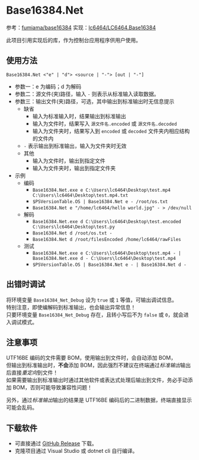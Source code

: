 # Base16384.Net

参考：[fumiama/base16384](https://github.com/fumiama/base16384 "GitHub: fumiama/base16384")
实现：[lc6464/LC6464.Base16384](https://github.com/lc6464/LC6464.Base16384 "GitHub: lc6464/LC6464.Base16384")

此项目引用实现后的库，作为控制台应用程序供用户使用。

## 使用方法
```
Base16384.Net <"e" | "d"> <source | "-"> [out | "-"]
```
- 参数一：e 为编码；d 为解码
- 参数二：源文件(夹)路径，输入 `-` 则表示从标准输入读取数据。
- 参数三：输出文件(夹)路径，可选，其中输出到标准输出时无信息提示
	- 缺省
		- 输入为标准输入时，结果输出到标准输出
		- 输入为文件时，结果写入 `源文件名.encoded` 或 `源文件名.decoded`
		- 输入为文件夹时，结果写入到 `encoded` 或 `decoded` 文件夹内相应结构的文件内
	- `-` 表示输出到标准输出，输入为文件夹时无效
	- 其他
		- 输入为文件时，输出到指定文件
		- 输入为文件夹时，输出到指定文件夹
- 示例
	- 编码
		- `Base16384.Net.exe e C:\Users\lc6464\Desktop\test.mp4 C:\Users\lc6464\Desktop\test.mp4.txt`
		- `$PSVersionTable.OS | Base16384.Net e - /root/os.txt`
		- `Base16384.Net e "/home/lc6464/hello world.jpg" - > /dev/null`
	- 解码
		- `Base16384.Net.exe d C:\Users\lc6464\Desktop\test.encoded C:\Users\lc6464\Desktop\test.py`
		- `Base16384.Net d /root/os.txt -`
		- `Base16384.Net d /root/filesEncoded /home/lc6464/rawFiles`
	- 测试
		- `Base16384.Net.exe e C:\Users\lc6464\Desktop\test.mp4 - | Base16384.Net.exe d - C:\Users\lc6464\Desktop\test.mp4`
		- `$PSVersionTable.OS | Base16384.Net e - | Base16384.Net d -`

## 出错时调试
将环境变量 `Base16384_Net_Debug` 设为 `true` 或 `1` 等值，可输出调试信息。<br/>
特别注意，即使编解码到标准输出，也会输出异常信息！<br/>
只要环境变量 `Base16384_Net_Debug` 存在，且转小写后不为 `false` 或 `0`，就会进入调试模式。

## 注意事项
UTF16BE 编码的文件需要 BOM，使用输出到文件时，会自动添加 BOM，<br/>
但输出到标准输出时，**不会**添加 BOM，因此强烈不建议在终端通过*标准输出*输出后直接*重定向*到文件！<br/>
如果需要输出到标准输出时通过其他软件或表达式处理后输出到文件，务必手动添加 BOM，否则可能导致兼容性问题！

另外，通过*标准输出*输出的结果是 UTF16BE 编码后的二进制数据，终端直接显示可能会乱码。

## 下载软件
- 可直接通过 [GitHub Release](https://github.com/lc6464/Base16384.Net/releases/latest) 下载。
- 克隆项目通过 Visual Studio 或 dotnet cli 自行编译。